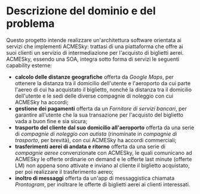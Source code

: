 # Descrizione del dominio e del problema
Questo progetto intende realizzare un'architettura software orientata ai servizi che implementi ACMESky: trattasi di una piattaforma che offre ai suoi clienti un servizio di intermediazione per l'acquisto di biglietti aerei.<br>
ACMESky, essendo una SOA, integra sotto forma di servizi le seguenti capability esterne:
- **calcolo delle distanze geografiche** offerta da *Google Maps*, per ottenere la distanza tra il domicilio dell'utente e l'aeroporto da cui parte l'aereo di cui ha acquistato il biglietto, nonché la distanza tra il domicilio dell'utente e le sedi delle diverse compagnie di noleggio con cui ACMESky ha accordi;
- **gestione dei pagamenti** offerta da un *Fornitore di servizi bancari*, per garantire all'utente che la sua transazione per l'acquisto del biglietto vada a buon fine e sia sicura;
- **trasporto del cliente dal suo domicilio all'aeroporto** offerta da una serie di *compagnie di noleggio con autista* (rinominate in *compagnie di trasporto*, per brevità), con cui ACMESky ha accordi commerciali;
- **trasferimenti aerei di andata e ritorno** offerta da una serie di *compagnie aeree* convenzionate con ACMESky, le quali comunicano ad ACMESky le offerte ordinarie on demand e le offerte last minute (offerte LM) non appena sono attivate e inviano al cliente il biglietto acquistato, per poi realizzare il trasferimento aereo;
- **inoltro di messaggi** offerta da un'app di messaggistica chiamata *Prontogram*, per inoltrare le offerte di biglietti aerei ai clienti interessati.